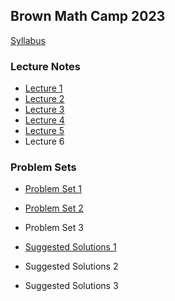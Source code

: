 Brown Math Camp 2023
--------------------

[Syllabus](out/syllabus/Math%20Camp%202023%20Syllabus.pdf)

### Lecture Notes

- [Lecture 1](out/lectures/Math%20Camp%202023%20Lecture%201%20-%20Proofs%2C%20Metric%20Spaces%2C%20Topology.pdf)
- [Lecture 2](out/lectures/Math%20Camp%202023%20Lecture%202%20-%20Sequences%2C%20Continuity.pdf)
- [Lecture 3](out/lectures/Math%20Camp%202023%20Lecture%203%20-%20Correspondences%2C%20Compactness%2C%20EVT.pdf)
- [Lecture 4](out/lectures/Math%20Camp%202023%20Lecture%204%20-%20Differentiation%2C%20IFT%2C%20Unconstrained%20Optimization.pdf)
- [Lecture 5](out/lectures/Math%20Camp%202023%20Lecture%205%20-%20Constrained%20Optimization%2C%20Envelope%20Theorem%2C%20Integration.pdf)
- Lecture 6

### Problem Sets

- [Problem Set 1](out/homework/Math%20Camp%202023%20Problem%20Set%201.pdf)
- [Problem Set 2](out/homework/Math%20Camp%202023%20Problem%20Set%202.pdf)
- Problem Set 3

- [Suggested Solutions 1](out/homework/Math%20Camp%202023%20Suggested%20Solutions%201.pdf)
- Suggested Solutions 2
- Suggested Solutions 3

<!--
To deploy with mkdocs; run `mkdocs gh-deploy`

- [Lecture 6](out/lectures/Math%20Camp%202023%20Lecture%206%20-%20Linear%20Algebra,%20ODE.pdf)

- [Problem Set 3](out/homework/Math%20Camp%202023%20Problem%20Set%203.pdf)

- [Suggested Solutions 2](out/homework/Math%20Camp%202023%20Suggested%20Solutions%202.pdf)
- [Suggested Solutions 3](out/homework/Math%20Camp%202023%20Suggested%20Solutions%203.pdf)
-->
